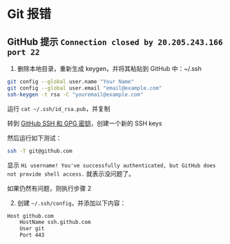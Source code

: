 # Git 报错

## GitHub 提示 `Connection closed by 20.205.243.166 port 22`

1. 删除本地目录，重新生成 keygen，并将其粘贴到 GitHub 中：~/.ssh

```bash
git config --global user.name "Your Name"
git config --global user.email "email@example.com"
ssh-keygen -t rsa -C "youremail@example.com"
```

运行 `cat ~/.ssh/id_rsa.pub`，并复制

转到 [GitHub SSH 和 GPG 密钥](https://github.com/settings/keys)，创建一个新的 SSH keys

然后运行如下测试：

```bash
ssh -T git@github.com
```

显示 `Hi username! You've successfully authenticated, but GitHub does not provide shell access.` 就表示没问题了。

如果仍然有问题，则执行步骤 2

2. 创建 `~/.ssh/config`，并添加以下内容：

```bash
Host github.com
    HostName ssh.github.com
    User git
    Port 443
```